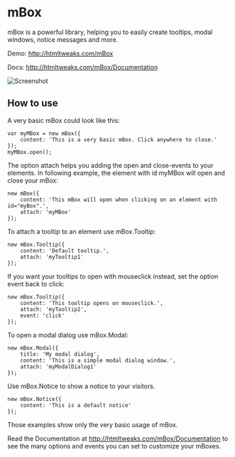 mBox
====

mBox is a powerful library, helping you to easily create tooltips, modal windows, notice messages and more.

Demo: http://htmltweaks.com/mBox

Docs: http://htmltweaks.com/mBox/Documentation

![Screenshot](http://htmltweaks.com/files/mBox/screenshot.png)

How to use
----------

A very basic mBox could look like this:

	var myMBox = new mBox({
    	content: 'This is a very basic mBox. Click anywhere to close.'
	});
	myMBox.open();

The option attach helps you adding the open and close-events to your elements.
In following example, the element with id myMBox will open and close your mBox:

	new mBox({
		content: 'This mBox will open when clicking on an element with id="myBox".',
		attach: 'myMBox'
	});

To attach a tooltip to an element use mBox.Tooltip:
	
	new mBox.Tooltip({
		content: 'Default tooltip.',
		attach: 'myTooltip1'
	});
	
If you want your tooltips to open with mouseclick instead, set the option event back to click:

	new mBox.Tooltip({
		content: 'This tooltip opens on mouseclick.',
		attach: 'myTooltip2',
		event: 'click'
	});
	
To open a modal dialog use mBox.Modal:
	
	new mBox.Modal({
		title: 'My modal dialog',
		content: 'This is a simple modal dialog window.',
		attach: 'myModalDialog1'
	});

Use mBox.Notice to show a notice to your visitors.

	new mBox.Notice({
		content: 'This is a default notice'
	});

Those examples show only the very basic usage of mBox.

Read the Documentation at http://htmltweaks.com/mBox/Documentation to see the many options and events you can set to customize your mBoxes.
